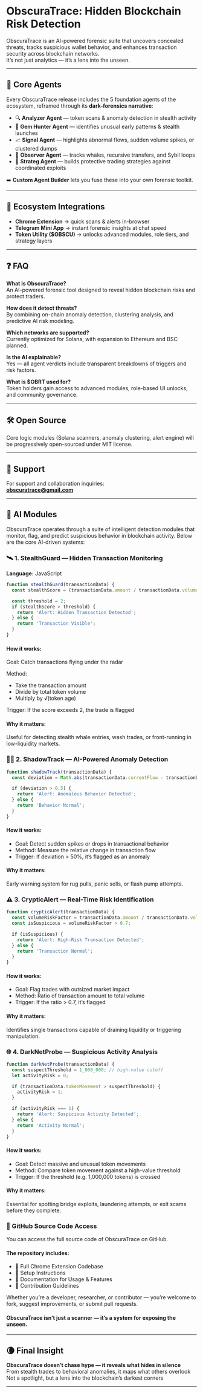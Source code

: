 # ObscuraTrace: Hidden Blockchain Risk Detection  

ObscuraTrace is an AI-powered forensic suite that uncovers concealed threats, tracks suspicious wallet behavior, and enhances transaction security across blockchain networks.  
It’s not just analytics — it’s a lens into the unseen.  

---

## 🔑 Core Agents  

Every ObscuraTrace release includes the 5 foundation agents of the ecosystem, reframed through its **dark-forensics narrative**:  

- 🔍 **Analyzer Agent** — token scans & anomaly detection in stealth activity  
- 💎 **Gem Hunter Agent** — identifies unusual early patterns & stealth launches  
- 📈 **Signal Agent** — highlights abnormal flows, sudden volume spikes, or clustered dumps  
- 🐋 **Observer Agent** — tracks whales, recursive transfers, and Sybil loops  
- 🧭 **Strateg Agent** — builds protective trading strategies against coordinated exploits  

➡️ **Custom Agent Builder** lets you fuse these into your own forensic toolkit.  

---

## 📲 Ecosystem Integrations  

- **Chrome Extension** → quick scans & alerts in-browser  
- **Telegram Mini App** → instant forensic insights at chat speed  
- **Token Utility ($OBSCU)** → unlocks advanced modules, role tiers, and strategy layers  

---

## ❓ FAQ  

**What is ObscuraTrace?**  
An AI-powered forensic tool designed to reveal hidden blockchain risks and protect traders.  

**How does it detect threats?**  
By combining on-chain anomaly detection, clustering analysis, and predictive AI risk modeling.  

**Which networks are supported?**  
Currently optimized for Solana, with expansion to Ethereum and BSC planned.  

**Is the AI explainable?**  
Yes — all agent verdicts include transparent breakdowns of triggers and risk factors.  

**What is $OBRT used for?**  
Token holders gain access to advanced modules, role-based UI unlocks, and community governance.  

---

## 🛠 Open Source  

Core logic modules (Solana scanners, anomaly clustering, alert engine) will be progressively open-sourced under MIT license.  

---

## 📧 Support  

For support and collaboration inquiries:  
**obscuratrace@gmail.com**  

---
## 🧠 AI Modules

ObscuraTrace operates through a suite of intelligent detection modules that monitor, flag, and predict suspicious behavior in blockchain activity. Below are the core AI-driven systems:

### 🛰 1. StealthGuard — Hidden Transaction Monitoring  
**Language:** JavaScript

```javascript
function stealthGuard(transactionData) {
  const stealthScore = (transactionData.amount / transactionData.volume) * Math.pow(transactionData.tokenAge, 0.5);

  const threshold = 2;
  if (stealthScore > threshold) {
    return 'Alert: Hidden Transaction Detected';
  } else {
    return 'Transaction Visible';
  }
}
```
#### How it works:
Goal: Catch transactions flying under the radar

Method:
- Take the transaction amount
- Divide by total token volume
- Multiply by √(token age)
  
Trigger: If the score exceeds 2, the trade is flagged

#### Why it matters:
Useful for detecting stealth whale entries, wash trades, or front-running in low-liquidity markets.

### 🕵️‍♂️ 2. ShadowTrack — AI-Powered Anomaly Detection

```javascript
function shadowTrack(transactionData) {
  const deviation = Math.abs(transactionData.currentFlow - transactionData.previousFlow) / transactionData.previousFlow;

  if (deviation > 0.5) {
    return 'Alert: Anomalous Behavior Detected';
  } else {
    return 'Behavior Normal';
  }
}
```
#### How it works:
- Goal: Detect sudden spikes or drops in transactional behavior
- Method: Measure the relative change in transaction flow
- Trigger: If deviation > 50%, it’s flagged as an anomaly

#### Why it matters:
Early warning system for rug pulls, panic sells, or flash pump attempts.

### ⚠️ 3. CrypticAlert — Real-Time Risk Identification

```javascript
function crypticAlert(transactionData) {
  const volumeRiskFactor = transactionData.amount / transactionData.volume;
  const isSuspicious = volumeRiskFactor > 0.7;

  if (isSuspicious) {
    return 'Alert: High-Risk Transaction Detected';
  } else {
    return 'Transaction Normal';
  }
}
```
#### How it works:
- Goal: Flag trades with outsized market impact
- Method: Ratio of transaction amount to total volume
- Trigger: If the ratio > 0.7, it’s flagged

#### Why it matters:
Identifies single transactions capable of draining liquidity or triggering manipulation.

### 🌐 4. DarkNetProbe — Suspicious Activity Analysis

```javascript
function darkNetProbe(transactionData) {
  const suspectThreshold = 1_000_000; // high-value cutoff
  let activityRisk = 0;

  if (transactionData.tokenMovement > suspectThreshold) {
    activityRisk = 1;
  }

  if (activityRisk === 1) {
    return 'Alert: Suspicious Activity Detected';
  } else {
    return 'Activity Normal';
  }
}
```
#### How it works:
- Goal: Detect massive and unusual token movements
- Method: Compare token movement against a high-value threshold
- Trigger: If the threshold (e.g. 1,000,000 tokens) is crossed

#### Why it matters:
Essential for spotting bridge exploits, laundering attempts, or exit scams before they complete.

### 🧩 GitHub Source Code Access
You can access the full source code of ObscuraTrace on GitHub.
#### The repository includes:
- 🔧 Full Chrome Extension Codebase
- 📄 Setup Instructions
- 📘 Documentation for Usage & Features
- 🤝 Contribution Guidelines

Whether you’re a developer, researcher, or contributor — you’re welcome to fork, suggest improvements, or submit pull requests.

#### ObscuraTrace isn’t just a scanner — it’s a system for exposing the unseen.

---

## 🌘 Final Insight

**ObscuraTrace doesn’t chase hype — it reveals what hides in silence**  
From stealth trades to behavioral anomalies, it maps what others overlook  
Not a spotlight, but a lens into the blockchain’s darkest corners

---
